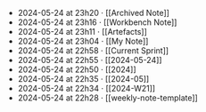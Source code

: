 - 2024-05-24 at 23h20 · [[Archived Note]]
- 2024-05-24 at 23h16 · [[Workbench Note]]
- 2024-05-24 at 23h11 · [[Artefacts]]
- 2024-05-24 at 23h04 · [[My Note]]
- 2024-05-24 at 22h58 · [[Current Sprint]]
- 2024-05-24 at 22h55 · [[2024-05-24]]
- 2024-05-24 at 22h50 · [[2024]]
- 2024-05-24 at 22h35 · [[2024-05]]
- 2024-05-24 at 22h34 · [[2024-W21]]
- 2024-05-24 at 22h28 · [[weekly-note-template]]
